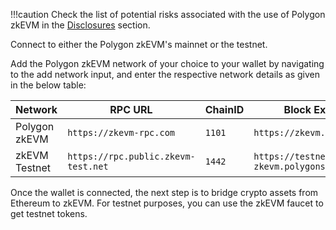 !!!caution
    Check the list of potential risks associated with the use of Polygon zkEVM in the [Disclosures](../../troubleshooting/risk-disclosures.md) section.

Connect to either the Polygon zkEVM's mainnet or the testnet. 

Add the Polygon zkEVM network of your choice to your wallet by navigating to the add network input, and enter the respective network details as given in the below table:

| Network | RPC URL | ChainID | Block Explorer URL | Currency |
| ------- | ------------------------------- | ---------------- | ---------------- | ----- |
| Polygon zkEVM | `https://zkevm-rpc.com` | `1101` | `https://zkevm.polygonscan.com/` | **ETH** |
| zkEVM Testnet | `https://rpc.public.zkevm-test.net` | `1442` | `https://testnet-zkevm.polygonscan.com` | **ETH** |

Once the wallet is connected, the next step is to bridge crypto assets from Ethereum to zkEVM.
For testnet purposes, you can use the zkEVM faucet to get testnet tokens.
